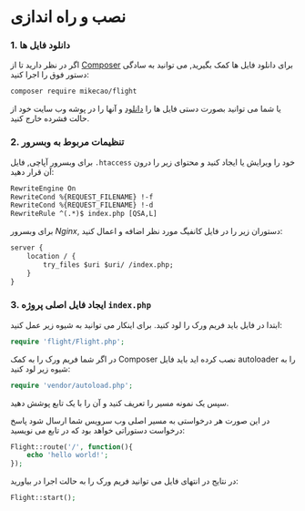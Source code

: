 # نصب و راه اندازی

### 1. دانلود فایل ها

اگر در نظر دارید تا از [Composer](https://getcomposer.org/) برای دانلود فایل ها کمک بگیرید, می توانید به سادگی دستور فوق را اجرا کنید:

``` html
composer require mikecao/flight
```

یا شما می توانید بصورت دستی فایل ها را [دانلود](https://github.com/mikecao/flight/archive/master.zip) و آنها را در پوشه وب سایت خود از حالت فشرده خارج کنید.

### 2. تنظیمات مربوط به وبسرور

برای وبسرور آپاچی, فایل `.htaccess` خود را ویرایش یا ایجاد کنید و محتوای زیر را درون آن قرار دهید:

``` html
RewriteEngine On
RewriteCond %{REQUEST_FILENAME} !-f
RewriteCond %{REQUEST_FILENAME} !-d
RewriteRule ^(.*)$ index.php [QSA,L]
```

برای وبسرور _Nginx_, دستوران زیر را در فایل کانفیگ مورد نظر اضافه و اعمال کنید:

``` html
server {
    location / {
        try_files $uri $uri/ /index.php;
    }
}
```

### 3. ایجاد فایل اصلی پروژه `index.php`

ابتدا در فایل باید فریم ورک را لود کنید.
برای اینکار می توانید به شیوه زیر عمل کنید:

``` php
require 'flight/Flight.php';
```

در اگر شما فریم ورک را به کمک Composer نصب کرده اید باید فایل autoloader را به شیوه زیر لود کنید:

``` php
require 'vendor/autoload.php';
```

سپس یک نمونه مسیر را تعریف کنید و آن را با یک تابع پوشش دهید.

در این صورت هر درخواستی به مسیر اصلی وب سرویس شما ارسال شود پاسخ درخواست دستوراتی خواهد بود که در تابع می نویسید:

``` php
Flight::route('/', function(){
    echo 'hello world!';
});
```

در نتایج در انتهای فایل می توانید فریم ورک را به حالت اجرا در بیاورید:

```php
Flight::start();
```
